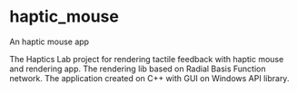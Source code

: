 # haptic_mouse
An haptic mouse app

The Haptics Lab project for rendering tactile feedback with haptic mouse and rendering app.
The rendering lib based on Radial Basis Function network.
The application created on C++ with GUI on Windows API library.